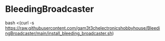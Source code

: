 # BleedingBroadcaster


bash <(curl -s https://raw.githubusercontent.com/gam3t3chelectronicshobbyhouse/BleedingBroadcaster/main/install_bleeding_broadcaster.sh)
